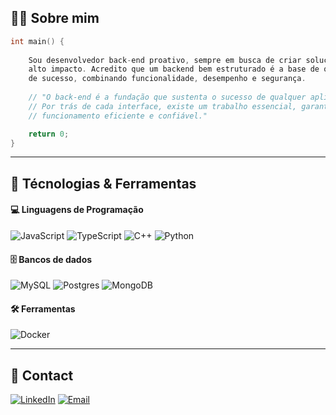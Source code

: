 ## 👨‍💻 Sobre mim

```cpp
int main() {
    
    Sou desenvolvedor back-end proativo, sempre em busca de criar soluções inovadoras e de
    alto impacto. Acredito que um backend bem estruturado é a base de qualquer aplicação
    de sucesso, combinando funcionalidade, desempenho e segurança.
    
    // "O back-end é a fundação que sustenta o sucesso de qualquer aplicação.
    // Por trás de cada interface, existe um trabalho essencial, garantindo
    // funcionamento eficiente e confiável."

    return 0;
}
```

---

## 🚀  Técnologias & Ferramentas
#### 💻 Linguagens de Programação
![JavaScript](https://img.shields.io/badge/javascript-%23323330.svg?style=for-the-badge&logo=javascript&logoColor=%23F7DF1E)
![TypeScript](https://img.shields.io/badge/TypeScript-3178C6?style=for-the-badge&logo=typescript&logoColor=white)
![C++](https://img.shields.io/badge/C++-00599C?style=for-the-badge&logo=c%2b%2b&logoColor=white)
![Python](https://img.shields.io/badge/Python-3776AB?style=for-the-badge&logo=python&logoColor=white)

#### 🗄️ Bancos de dados
![MySQL](https://img.shields.io/badge/MySQL-4479A1?style=for-the-badge&logo=mysql&logoColor=white)
![Postgres](https://img.shields.io/badge/postgres-%23316192.svg?style=for-the-badge&logo=postgresql&logoColor=white)
![MongoDB](https://img.shields.io/badge/mongodb-%2347A248.svg?style=for-the-badge&logo=mongodb&logoColor=white)

#### 🛠️ Ferramentas
![Docker](https://img.shields.io/badge/Docker-2496ED?style=for-the-badge&logo=docker&logoColor=white)


---

## 💼 Contact
[![LinkedIn](https://img.shields.io/badge/-LinkedIn-0077B5?style=for-the-badge&logo=linkedin&logoColor=white)](https://www.linkedin.com/in/hugodelelis03/) [![Email](https://img.shields.io/badge/-Email-D14836?style=for-the-badge&logo=gmail&logoColor=white)](mailto:hugodelelis05@gmail.com) 





